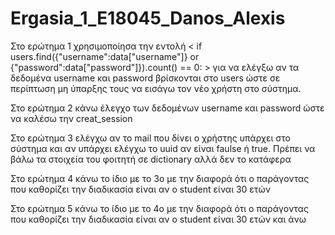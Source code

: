 # Ergasia_1_E18045_Danos_Alexis

Στο ερώτημα 1 χρησιμοποίησα την εντολή < if users.find({"username":data["username"]} or {"password":data["password"]}).count() == 0: > για να ελέγξω αν τα δεδομένα username και password βρίσκονται στο users ώστε σε περίπτωση μη ύπαρξης τους να εισάγω τον  νέο χρήστη στο σύστημα.

Στο ερώτημα 2 κάνω έλεγχο των δεδομένων username και password ώστε να καλέσω την creat_session 

Στο ερώτημα 3 ελέγχω αν το mail που δίνει ο χρήστης υπάρχει στο σύστημα και αν υπάρχει ελέγχω το uuid αν είναι faulse ή true. Πρέπει να βάλω τα στοιχεία του φοιτητή σε dictionary αλλά δεν το κατάφερα

Στο ερώτημα 4 κάνω το ίδιο με το 3ο με την διαφορά ότι ο παράγοντας που καθορίζει την διαδικασία είναι αν ο student είναι 30 ετών

Στο ερώτημα 5 κάνω το ίδιο με το 4ο με την διαφορά ότι ο παράγοντας που καθορίζει την διαδικασία είναι αν ο student είναι 30 ετών και άνω 
